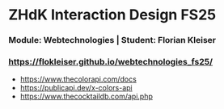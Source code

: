 # ZHdK Interaction Design FS25
<!-- ___ -->

### Module: Webtechnologies | Student: Florian Kleiser

<!-- ___ -->

### https://flokleiser.github.io/webtechnologies_fs25/

- https://www.thecolorapi.com/docs
- https://publicapi.dev/x-colors-api
- https://www.thecocktaildb.com/api.php

